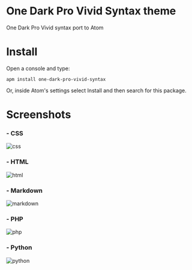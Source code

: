 # One Dark Pro Vivid Syntax theme

One Dark Pro Vivid syntax port to Atom

# Install

Open a console and type:

```shell
apm install one-dark-pro-vivid-syntax
```

Or, inside Atom's settings select Install and then search for this package.

# Screenshots

### - CSS
![css](https://user-images.githubusercontent.com/15709414/30447353-71f0dfd0-9951-11e7-9618-b3efbbfe72a0.png)


### - HTML
![html](https://user-images.githubusercontent.com/15709414/30444902-155c7cae-994a-11e7-99f5-67b9a25c0558.png)

### - Markdown
![markdown](https://user-images.githubusercontent.com/15709414/30445054-7b1be8fe-994a-11e7-8813-5f8dddd6fa78.png)

### - PHP
![php](https://user-images.githubusercontent.com/15709414/30395402-a0a9a378-988b-11e7-9779-60cc587d304d.jpg)

### - Python
![python](https://user-images.githubusercontent.com/15709414/30406578-4b5805e0-98b8-11e7-8c4d-c08d9bea8460.jpg)
